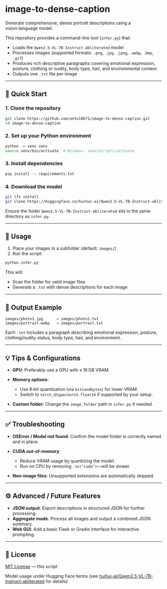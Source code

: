 # image-to-dense-caption

Generate comprehensive, dense portrait descriptions using a vision‑language model.

This repository provides a command-line tool (`infer.py`) that:

- Loads the `Qwen2.5-VL-7B-Instruct-abliterated` model
- Processes images (supported formats: `.png`, `.jpg`, `.jpeg`, `.webp`, `.bmp`, `.gif`)
- Produces rich descriptive paragraphs covering emotional expression, posture, clothing or nudity, body type, hair, and environmental context
- Outputs one `.txt` file per image

---

## 🚀 Quick Start

### 1. Clone the repository

```bash
git clone https://github.com/anto18671/image-to-dense-caption.git
cd image-to-dense-caption
```

### 2. Set up your Python environment

```bash
python -m venv venv
source venv/bin/activate  # Windows: venv\Scripts\activate
```

### 3. Install dependencies

```bash
pip install -r requirements.txt
```

### 4. Download the model

```bash
git lfs install
git clone https://huggingface.co/huihui-ai/Qwen2.5-VL-7B-Instruct-abliterated
```

Ensure the folder `Qwen2.5-VL-7B-Instruct-abliterated` sits in the same directory as `infer.py`.

---

## 🔧 Usage

1. Place your images in a subfolder (default: `images/`)
2. Run the script:

```bash
python infer.py
```

This will:

- Scan the folder for valid image files
- Generate a `.txt` with dense descriptions for each image

---

## 📁 Output Example

```
images/photo1.jpg      → images/photo1.txt
images/portrait.webp   → images/portrait.txt
```

Each `.txt` includes a paragraph describing emotional expression, posture, clothing/nudity status, body type, hair, and environment.

---

## 💡 Tips & Configurations

- **GPU**: Preferably use a GPU with ≥ 16 GB VRAM.
- **Memory options**:

  - Use 8‑bit quantization (via `bitsandbytes`) for lower VRAM.
  - Switch to `torch_dtype=torch.float16` if supported by your setup.

- **Custom folder**: Change the `image_folder` path in `infer.py` if needed.

---

## ✅ Troubleshooting

- **OSError / Model not found**: Confirm the model folder is correctly named and in place.
- **CUDA out-of-memory**:

  - Reduce VRAM usage by quantizing the model.
  - Run on CPU by removing `.to("cuda")`—will be slower.

- **Non‑image files**: Unsupported extensions are automatically skipped.

---

## ⚙️ Advanced / Future Features

- **JSON output**: Export descriptions in structured JSON for further processing.
- **Aggregate mode**: Process all images and output a combined JSON summary.
- **Web GUI**: Add a basic Flask or Gradio interface for interactive prompting.

---

## 📄 License

[MIT License](https://github.com/anto18671/image-to-dense-caption/blob/main/LICENSE) — this script

Model usage under Hugging Face terms (see [huihui-ai/Qwen2.5-VL-7B-Instruct-abliterated](https://huggingface.co/huihui-ai/Qwen2.5-VL-7B-Instruct-abliterated) for details)

